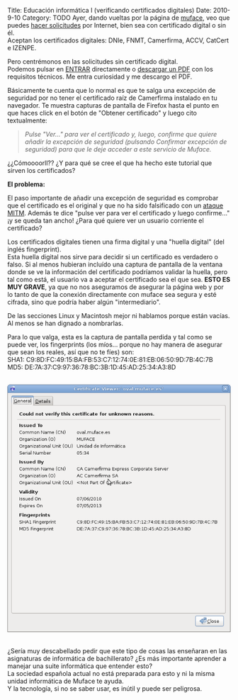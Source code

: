Title: Educación informática I (verificando certificados digitales)
Date: 2010-9-10
Category: TODO
Ayer, dando vueltas por la página de [muface](http://muface.es), veo que puedes [hacer
solicitudes](http://www.mpr.es/muface/oficina_virtual/solicitudes_por_internet/solicitudes_por_internet-ides-idweb.html) por Internet, bien
sea con certificado digital o sin él.  
 Aceptan los certificados digitales: DNIe, FNMT, Camerfirma, ACCV, CatCert e IZENPE.

Pero centrémonos en las solicitudes sin certificado digital.  
 Podemos pulsar en [ENTRAR](https://oval.muface.es/mut_sc/) directamente o [descargar un
PDF](www.mpr.es/muface/oficina_virtual/common/ReqTecAccesoSC_EXT.pdf) con los requisitos técnicos. Me entra curiosidad y me descargo el PDF.

Básicamente te cuenta que lo normal es que te salga una excepción de seguridad por no tener el certificado raíz de Camerfirma instalado en
tu navegador. Te muestra capturas de pantalla de Firefox hasta el punto en que haces click en el botón de "Obtener certificado" y luego cito
textualmente:

> *Pulse "Ver..." para ver el certificado y, luego, confirme que quiere añadir la excepción de seguridad (pulsando Confirmar excepción de
> seguridad) para que le deje acceder a este servicio de Muface.*

¿¿Cómoooorll?? ¿Y para qué se cree el que ha hecho este tutorial que sirven los certificados?

**El problema:**

El paso importante de añadir una excepción de seguridad es comprobar que el certificado es el original y que no ha sido falsificado con un
[ataque MITM](http://es.wikipedia.org/wiki/Ataque_Man-in-the-middle). Además te dice "pulse ver para ver el certificado y luego confirme..."
¡y se queda tan ancho! ¿Para qué quiere ver un usuario corriente el certificado?

Los certificados digitales tienen una firma digital y una "huella digital" (del inglés fingerprint).  
 Esta huella digital nos sirve para decidir si un certificado es verdadero o falso. Si al menos hubieran incluído una captura de pantalla de
la ventana donde se ve la información del certificado podríamos validar la huella, pero tal como está, el usuario va a aceptar el
certificado sea el que sea. **ESTO ES MUY GRAVE**, ya que no nos aseguramos de asegurar la página web y por lo tanto de que la conexión
directamente con muface sea segura y esté cifrada, sino que podría haber algún "intermediario".

De las secciones Linux y Macintosh mejor ni hablamos porque están vacías. Al menos se han dignado a nombrarlas.

Para lo que valga, esta es la captura de pantalla perdida y tal como se puede ver, los fingerprints (los míos... porque no hay manera de
asegurar que sean los reales, así que no te fíes) son:  
 SHA1: C9:8D:FC:49:15:BA:FB:53:C7:12:74:0E:81:EB:06:50:9D:7B:4C:7B  
 MD5: DE:7A:37:C9:97:36:78:BC:3B:1D:45:AD:25:34:A3:8D

   ![](/img/Screenshot-Certificate%20Viewer:"oval.muface.es".png)   

¿Sería muy descabellado pedir que este tipo de cosas las enseñaran en las asignaturas de informática de bachillerato? ¿Es más importante
aprender a manejar una suite informática que entender esto?  
 La sociedad española actual no está preparada para esto y ni la misma unidad informática de Muface te ayuda.  
 Y la tecnología, si no se saber usar, es inútil y puede ser peligrosa.

